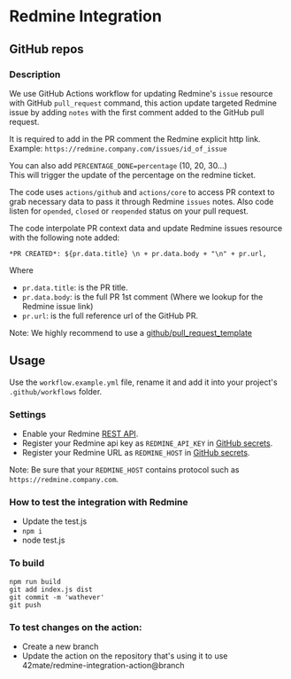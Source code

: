 # Redmine Integration

## GitHub repos

### Description
We use GitHub Actions workflow for updating Redmine's `issue` resource with GitHub `pull_request` command, this action update targeted Redmine issue by adding `notes` with the first comment added to the GitHub pull request.

It is required to add in the PR comment the Redmine explicit http link. 
Example: `https://redmine.company.com/issues/id_of_issue`

You can also add `PERCENTAGE_DONE=percentage` (10, 20, 30...)  
This will trigger the update of the percentage on the redmine ticket.

The code uses `actions/github` and `actions/core` to access PR context to grab necessary data to pass it through Redmine `issues` notes. 
Also code listen for `opended`, `closed` or `reopended` status on your pull request.

The code interpolate PR context data and update Redmine issues resource with the following note added:

```
*PR CREATED*: ${pr.data.title} \n + pr.data.body + "\n" + pr.url,
```

Where 
- `pr.data.title`: is the PR title.
- `pr.data.body`: is the full PR 1st comment (Where we lookup for the Redmine issue link)
- `pr.url`: is the full reference url of the GitHub PR.

Note: We highly recommend to use a [github/pull_request_template](https://docs.github.com/en/communities/using-templates-to-encourage-useful-issues-and-pull-requests/creating-a-pull-request-template-for-your-repository)

## Usage

Use the `workflow.example.yml` file, rename it and add it into your project's `.github/workflows` folder.

### Settings
- Enable your Redmine [REST API](https://www.redmine.org/projects/redmine/wiki/rest_api#Authentication).
- Register your Redmine api key as `REDMINE_API_KEY` in [GitHub secrets](https://docs.github.com/en/actions/reference/encrypted-secrets#creating-encrypted-secrets-for-a-repository).
- Register your Redmine URL as `REDMINE_HOST` in [GitHub secrets](https://docs.github.com/en/actions/reference/encrypted-secrets#creating-encrypted-secrets-for-a-repository).

Note: Be sure that your `REDMINE_HOST` contains protocol such as `https://redmine.company.com`.

### How to test the integration with Redmine

- Update the test.js
- `npm i`
- node test.js


### To build

```
npm run build
git add index.js dist
git commit -m 'wathever'
git push
```

### To test changes on the action:

- Create a new branch
- Update the action on the repository that's using it to use 42mate/redmine-integration-action@branch
